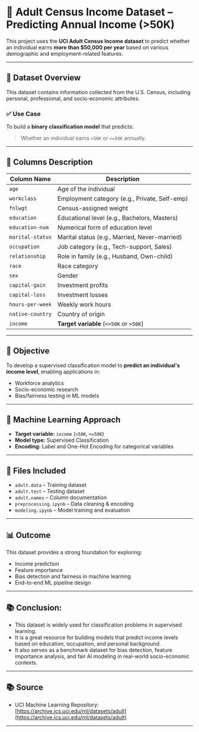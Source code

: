 # 🧾 Adult Census Income Dataset – Predicting Annual Income (>50K)

This project uses the **UCI Adult Census Income dataset** to predict whether an individual earns **more than $50,000 per year** based on various demographic and employment-related features.

---

## 📌 Dataset Overview

This dataset contains information collected from the U.S. Census, including personal, professional, and socio-economic attributes.

### ✅ Use Case
To build a **binary classification model** that predicts:
> Whether an individual earns `>50K` or `<=50K` annually.

---

## 🧩 Columns Description

| Column Name       | Description                                      |
|-------------------|--------------------------------------------------|
| `age`             | Age of the individual                           |
| `workclass`       | Employment category (e.g., Private, Self-emp)    |
| `fnlwgt`          | Census-assigned weight                          |
| `education`       | Educational level (e.g., Bachelors, Masters)     |
| `education-num`   | Numerical form of education level                |
| `marital-status`  | Marital status (e.g., Married, Never-married)    |
| `occupation`      | Job category (e.g., Tech-support, Sales)         |
| `relationship`    | Role in family (e.g., Husband, Own-child)        |
| `race`            | Race category                                    |
| `sex`             | Gender                                           |
| `capital-gain`    | Investment profits                               |
| `capital-loss`    | Investment losses                                |
| `hours-per-week`  | Weekly work hours                                |
| `native-country`  | Country of origin                                |
| `income`          | **Target variable** (`<=50K` or `>50K`)          |

---

## 🎯 Objective

To develop a supervised classification model to **predict an individual's income level**, enabling applications in:
- Workforce analytics
- Socio-economic research
- Bias/fairness testing in ML models

---

## 🤖 Machine Learning Approach

- **Target variable:** `income` (`>50K`, `<=50K`)
- **Model type:** Supervised Classification
- **Encoding:** Label and One-Hot Encoding for categorical variables

---

## 📁 Files Included

- `adult.data` – Training dataset
- `adult.test` – Testing dataset
- `adult.names` – Column documentation
- `preprocessing.ipynb` – Data cleaning & encoding
- `modeling.ipynb` – Model training and evaluation

---

## 📊 Outcome

This dataset provides a strong foundation for exploring:
- Income prediction
- Feature importance
- Bias detection and fairness in machine learning
- End-to-end ML pipeline design

---
## 📚 Conclusion:
- This dataset is widely used for classification problems in supervised learning. 
- It is a great resource for building models that predict income levels based on education, occupation, and personal background. 
- It also serves as a benchmark dataset for bias detection, feature importance analysis, and fair AI modeling in real-world socio-economic contexts.
---

## 📚 Source

- UCI Machine Learning Repository:  
  [https://archive.ics.uci.edu/ml/datasets/adult](https://archive.ics.uci.edu/ml/datasets/adult)

---
